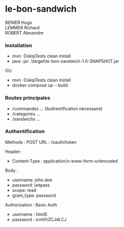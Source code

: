 # le-bon-sandwich

BENIER Hugo\
LEMMER Richard\
ROBERT Alexandre

### Installation
  + mvn -DskipTests clean install
  + java -jar .\target\le-bon-sandwich-1.0-SNAPSHOT.jar
  
  OU 
   + mvn -DskipTests clean install
   + docker-compose up --build

### Routes principales

   + /commandes ... (Authentification nécessaire)
   + /categories ...
   + /sandwichs ...

### Authentification
Methods : POST
URL : /oauth/token

Header: 
- Content-Type : application/x-www-form-urlencoded

Body : 
- username: john.doe
- password: jwtpass
- scope: read
- grant_type: password

Authorization : Basic Auth
- username : html5
- password : icmVhZCJdLCJ